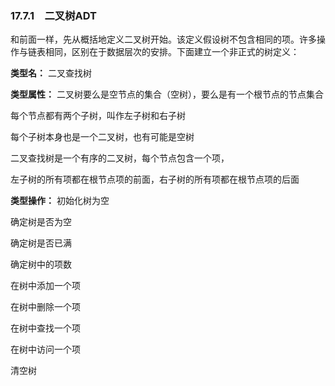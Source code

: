 ### 17.7.1　二叉树ADT

和前面一样，先从概括地定义二叉树开始。该定义假设树不包含相同的项。许多操作与链表相同，区别在于数据层次的安排。下面建立一个非正式的树定义：

**类型名：**
二叉查找树

**类型属性：**
二叉树要么是空节点的集合（空树），要么是有一个根节点的节点集合

每个节点都有两个子树，叫作左子树和右子树

每个子树本身也是一个二叉树，也有可能是空树

二叉查找树是一个有序的二叉树，每个节点包含一个项，

左子树的所有项都在根节点项的前面，右子树的所有项都在根节点项的后面

**类型操作：**
初始化树为空

确定树是否为空

确定树是否已满

确定树中的项数

在树中添加一个项

在树中删除一个项

在树中查找一个项

在树中访问一个项

清空树

